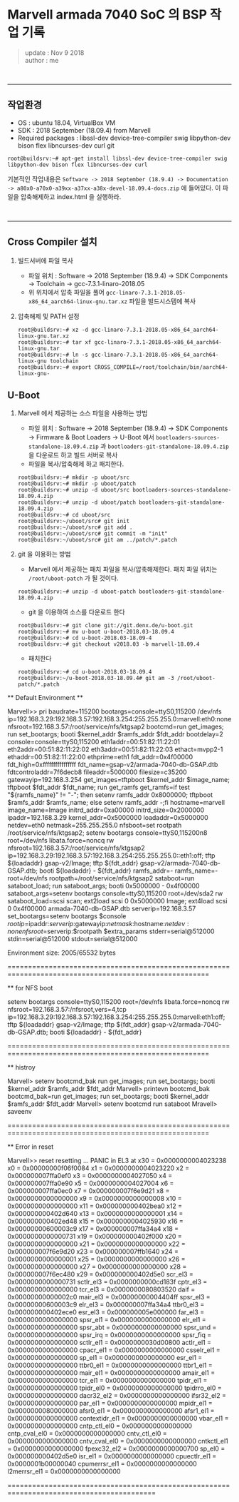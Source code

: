 # Marvell armada 7040 SoC 의 BSP 작업 기록

> update : Nov 9 2018  
> author : me

&nbsp;

---

## 작업환경

- OS  : ubuntu 18.04, VirtualBox VM  
- SDK : 2018 September (18.09.4) from Marvell  
- Required packages : libssl-dev device-tree-compiler swig libpython-dev bison flex libncurses-dev curl git

```shell
root@buildsrv:~# apt-get install libssl-dev device-tree-compiler swig libpython-dev bison flex libncurses-dev curl
```

기본적인 작업내용은 `Software -> 2018 September (18.9.4) -> Documentation -> a80x0-a70x0-a39xx-a37xx-a38x-devel-18.09.4-docs.zip` 에 들어있다. 이 파일을 압축해제하고 index.html 을 실행하라.

&nbsp;

---

## Cross Compiler 설치  

1. 빌드서버에 파일 복사
    - 파일 위치 : Software -> 2018 September (18.9.4) -> SDK Components -> Toolchain -> gcc-7.3.1-linaro-2018.05
    - 위 위치에서 압축 파일을 풀어 `gcc-linaro-7.3.1-2018.05-x86_64_aarch64-linux-gnu.tar.xz` 파일을 빌드시스템에 복사

2. 압축해제 및 PATH 설정
    ```shell
    root@buildsrv:~# xz -d gcc-linaro-7.3.1-2018.05-x86_64_aarch64-linux-gnu.tar.xz
    root@buildsrv:~# tar xf gcc-linaro-7.3.1-2018.05-x86_64_aarch64-linux-gnu.tar
    root@buildsrv:~# ln -s gcc-linaro-7.3.1-2018.05-x86_64_aarch64-linux-gnu toolchain
    root@buildsrv:~# export CROSS_COMPILE=/root/toolchain/bin/aarch64-linux-gnu-
    ```

## U-Boot  

1. Marvell 에서 제공하는 소스 파일을 사용하는 방법
    - 파일 위치 : Software -> 2018 September (18.9.4) -> SDK Components -> Firmware & Boot Loaders -> U-Boot 에서 `bootloaders-sources-standalone-18.09.4.zip` 과 `bootloaders-git-standalone-18.09.4.zip` 을 다운로드 하고 빌드 서버로 복사
    - 파일을 복사/압축해제 하고 패치한다.
    ```shell
    root@buildsrv:~# mkdir -p uboot/src
    root@buildsrv:~# mkdir -p uboot/patch
    root@buildsrv:~# unzip -d uboot/src bootloaders-sources-standalone-18.09.4.zip
    root@buildsrv:~# unzip -d uboot/patch bootloaders-git-standalone-18.09.4.zip
    root@buildsrv:~# cd uboot/src
    root@buildsrv:~/uboot/src# git init
    root@buildsrv:~/uboot/src# git add .
    root@buildsrv:~/uboot/src# git commit -m "init"
    root@buildsrv:~/uboot/src# git am ../patch/*.patch
    ```

2. git 을 이용하는 방법
    - Marvell 에서 제공하는 패치 파일을 복사/압축해제한다. 패치 파일 위치는 `/root/uboot-patch` 가 될 것이다.
    ```shell
    root@buildsrv:~# unzip -d uboot-patch bootloaders-git-standalone-18.09.4.zip
    ```
    - git 을 이용하여 소스를 다운로드 한다
    ```shell
    root@buildsrv:~# git clone git://git.denx.de/u-boot.git
    root@buildsrv:~# mv u-boot u-boot-2018.03-18.09.4
    root@buildsrv:~# cd u-boot-2018.03-18.09-4
    root@buildsrv:~# git checkout v2018.03 -b marvell-18.09.4
    ```
    - 패치한다
    ```shell
    root@buildsrv:~# cd u-boot-2018.03-18.09.4
    root@buildsrv:~/u-boot-2018.03-18.09.4# git am -3 /root/uboot-patch/*.patch
    ```
** Default Environment **

Marvell>> pri
baudrate=115200
bootargs=console=ttyS0,115200 /dev/nfs ip=192.168.3.29:192.168.3.57:192.168.3.254:255.255.255.0:marvell:eth0:none nfsroot=192.168.3.57:/root/service/nfs/ktgsap2
bootcmd=run get_images; run set_bootargs; booti $kernel_addr $ramfs_addr $fdt_addr
bootdelay=2
console=console=ttyS0,115200
eth1addr=00:51:82:11:22:01
eth2addr=00:51:82:11:22:02
eth3addr=00:51:82:11:22:03
ethact=mvpp2-1
ethaddr=00:51:82:11:22:00
ethprime=eth1
fdt_addr=0x4f00000
fdt_high=0xffffffffffffffff
fdt_name=gsap-v2/armada-7040-db-GSAP.dtb
fdtcontroladdr=7f6decb8
fileaddr=5000000
filesize=c35200
gatewayip=192.168.3.254
get_images=tftpboot $kernel_addr $image_name; tftpboot $fdt_addr $fdt_name; run get_ramfs
get_ramfs=if test "${ramfs_name}" != "-"; then setenv ramfs_addr 0x8000000; tftpboot $ramfs_addr $ramfs_name; else setenv ramfs_addr -;fi
hostname=marvell
image_name=Image
initrd_addr=0xa00000
initrd_size=0x2000000
ipaddr=192.168.3.29
kernel_addr=0x5000000
loadaddr=0x5000000
netdev=eth0
netmask=255.255.255.0
nfsboot=set rootpath /root/service/nfs/ktgsap2; setenv bootargs console=ttyS0,115200n8 root=/dev/nfs libata.force=noncq rw nfsroot=192.168.3.57:/root/service/nfs/ktgsap2 ip=192.168.3.29:192.168.3.57:192.168.3.254:255.255.255.0::eth1:off; tftp ${loadaddr} gsap-v2/Image; tftp ${fdt_addr}  gsap-v2/armada-7040-db-GSAP.dtb; booti ${loadaddr} - ${fdt_addr}
ramfs_addr=-
ramfs_name=-
root=/dev/nfs
rootpath=/root/service/nfs/ktgsap2
sataboot=run sataboot_load; run sataboot_args; booti 0x5000000 - 0x4f00000
sataboot_args=setenv bootargs console=ttyS0,115200 root=/dev/sda2 rw
sataboot_load=scsi scan; ext2load scsi 0 0x5000000 Image; ext4load scsi 0 0x4f00000 armada-7040-db-GSAP.dtb
serverip=192.168.3.57
set_bootargs=setenv bootargs $console $root ip=$ipaddr:$serverip:$gatewayip:$netmask:$hostname:$netdev:none nfsroot=$serverip:$rootpath $extra_params
stderr=serial@512000
stdin=serial@512000
stdout=serial@512000

Environment size: 2005/65532 bytes

=======================================================================================================

** for NFS boot

setenv bootargs console=ttyS0,115200 root=/dev/nfs libata.force=noncq rw nfsroot=192.168.3.57:/nfsroot,vers=4,tcp ip=192.168.3.29:192.168.3.57:192.168.3.254:255.255.255.0:marvell:eth1:off; tftp ${loadaddr} gsap-v2/Image; tftp ${fdt_addr}  gsap-v2/armada-7040-db-GSAP.dtb; booti ${loadaddr} - ${fdt_addr}
 
=======================================================================================================

** histroy

Marvell> setenv bootcmd_bak run get_images\; run set_bootargs\; booti \$kernel_addr \$ramfs_addr \$fdt_addr
Marvell> printevn bootcmd_bak
  bootcmd_bak=run get_images; run set_bootargs; booti $kernel_addr $ramfs_addr $fdt_addr
Marvell> setenv bootcmd run sataboot
Mravell> saveenv

=======================================================================================================

** Error in reset

Marvell>> reset
resetting ...
PANIC in EL3 at x30 = 0x0000000004023238
x0 =            0x00000000f06f0084
x1 =            0x0000000004023220
x2 =            0x000000007ffa0ef0
x3 =            0x0000000004027050
x4 =            0x000000007ffa0e90
x5 =            0x0000000004027004
x6 =            0x000000007ffa0ec0
x7 =            0x000000007f6e9d21
x8 =            0x0000000000000000
x9 =            0x0000000000000008
x10 =           0x0000000000000000
x11 =           0x000000000402bea0
x12 =           0x000000000402d640
x13 =           0x0000000000000001
x14 =           0x000000000402ed48
x15 =           0x0000000004025930
x16 =           0x00000000600003c9
x17 =           0x000000007ffa34a4
x18 =           0x0000000000000731
x19 =           0x000000000402f000
x20 =           0x0000000000000000
x21 =           0x0000000000000000
x22 =           0x000000007f6e9d20
x23 =           0x000000007ffb1640
x24 =           0x0000000000000001
x25 =           0x0000000000000000
x26 =           0x0000000000000000
x27 =           0x0000000000000000
x28 =           0x000000007f6ec480
x29 =           0x000000000402d5e0
scr_el3 =               0x0000000000000731
sctlr_el3 =             0x0000000000cd183f
cptr_el3 =              0x0000000000000000
tcr_el3 =               0x0000000080803520
daif =          0x00000000000002c0
mair_el3 =              0x00000000004404ff
spsr_el3 =              0x00000000600003c9
elr_el3 =               0x000000007ffa34a4
ttbr0_el3 =             0x000000000402ece0
esr_el3 =               0x000000005e000000
far_el3 =               0x0000000000000000
spsr_el1 =              0x0000000000000000
elr_el1 =               0x0000000000000000
spsr_abt =              0x0000000000000000
spsr_und =              0x0000000000000000
spsr_irq =              0x0000000000000000
spsr_fiq =              0x0000000000000000
sctlr_el1 =             0x0000000030d00800
actlr_el1 =             0x0000000000000000
cpacr_el1 =             0x0000000000000000
csselr_el1 =            0x0000000000000000
sp_el1 =                0x0000000000000000
esr_el1 =               0x0000000000000000
ttbr0_el1 =             0x0000000000000000
ttbr1_el1 =             0x0000000000000000
mair_el1 =              0x0000000000000000
amair_el1 =             0x0000000000000000
tcr_el1 =               0x0000000000000000
tpidr_el1 =             0x0000000000000000
tpidr_el0 =             0x0000000000000000
tpidrro_el0 =           0x0000000000000000
dacr32_el2 =            0x0000000000000000
ifsr32_el2 =            0x0000000000000000
par_el1 =               0x0000000000000000
mpidr_el1 =             0x0000000080000000
afsr0_el1 =             0x0000000000000000
afsr1_el1 =             0x0000000000000000
contextidr_el1 =                0x0000000000000000
vbar_el1 =              0x0000000000000000
cntp_ctl_el0 =          0x0000000000000000
cntp_cval_el0 =         0x0000000000000000
cntv_ctl_el0 =          0x0000000000000000
cntv_cval_el0 =         0x0000000000000000
cntkctl_el1 =           0x0000000000000000
fpexc32_el2 =           0x0000000000000700
sp_el0 =                0x000000000402d5e0
isr_el1 =               0x0000000000000000
cpuectlr_el1 =          0x0000001b00000040
cpumerrsr_el1 =         0x0000000000000000
l2merrsr_el1 =          0x0000000000000000

==========================================================================================

